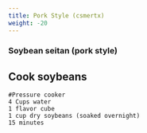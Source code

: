 ```yaml
---
title: Pork Style (csmertx)
weight: -20
---
```


### Soybean seitan (pork style)

## Cook soybeans
    #Pressure cooker
    4 Cups water
    1 flavor cube
    1 cup dry soybeans (soaked overnight)
    15 minutes
